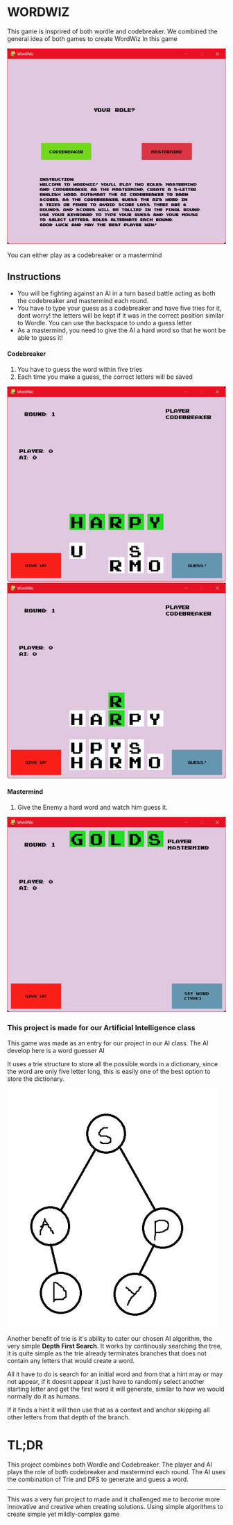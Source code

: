 # WORDWIZ

This game is insprired of both wordle and codebreaker. We combined the general idea of both games to create WordWiz
In this game

![assets\img\1.png](https://github.com/Yuzyx17/WordWiz/blob/master/assets/img/1.png?raw=true)

You can either play as a codebreaker or a mastermind

## Instructions

* You will be fighting against an AI in a turn based battle acting as both the codebreaker and mastermind each round.
* You have to type your guess as a codebreaker and have five tries for it, dont worry! the letters will be kept if it was in the correct position similar to Wordle. You can use the backspace to undo a guess letter
* As a mastermind, you need to give the AI a hard word so that he wont be able to guess it!

#### Codebreaker

1. You have to guess the word within five tries
2. Each time you make a guess, the correct letters will be saved

![assets\img\3.png](https://github.com/Yuzyx17/WordWiz/blob/master/assets/img/3.png?raw=true)
![assets\img\4.png](https://github.com/Yuzyx17/WordWiz/blob/master/assets/img/4.png?raw=true)

#### Mastermind

1. Give the Enemy a hard word and watch him guess it.

![assets\img\5.png](https://github.com/Yuzyx17/WordWiz/blob/master/assets/img/5.png?raw=true)

### This project is made for our Artificial Intelligence class

This game was made as an entry for our project in our AI class. The AI develop here is a word guesser AI

It uses a trie structure to store all the possible words in a dictionary, since the word are only five letter long, this is easily one of the best option to store the dictionary.

![assets\img\7.png](https://github.com/Yuzyx17/WordWiz/blob/master/assets/img/7.png?raw=true)

Another benefit of trie is it's ability to cater our chosen AI algorithm, the very simple **Depth First Search**. It works by continously searching the tree, it is quite simple as the trie already terminates branches that does not contain any letters that would create a word.

All it have to do is search for an initial word and from that a hint may or may not appear, if it doesnt appear it just have to randomly select another starting letter and get the first word it will generate, similar to how we would normally do it as humans. 

If it finds a hint it will then use that as a context and anchor skipping all other letters from that depth of the branch.

# TL;DR

This project combines both Wordle and Codebreaker. The player and AI plays the role of both codebreaker and mastermind each round. The AI uses the combination of Trie and DFS to generate and guess a word.

----

 This was a very fun project to made and it challenged me to become more innovative and creative when creating solutions. Using simple algorithms to create simple yet mildly-complex game
